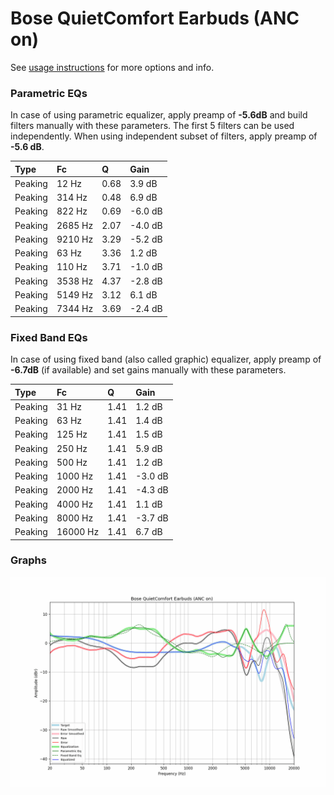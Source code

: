 # Bose QuietComfort Earbuds (ANC on)
See [usage instructions](https://github.com/jaakkopasanen/AutoEq#usage) for more options and info.

### Parametric EQs
In case of using parametric equalizer, apply preamp of **-5.6dB** and build filters manually
with these parameters. The first 5 filters can be used independently.
When using independent subset of filters, apply preamp of **-5.6 dB**.

| Type    | Fc      |    Q | Gain    |
|:--------|:--------|:-----|:--------|
| Peaking | 12 Hz   | 0.68 | 3.9 dB  |
| Peaking | 314 Hz  | 0.48 | 6.9 dB  |
| Peaking | 822 Hz  | 0.69 | -6.0 dB |
| Peaking | 2685 Hz | 2.07 | -4.0 dB |
| Peaking | 9210 Hz | 3.29 | -5.2 dB |
| Peaking | 63 Hz   | 3.36 | 1.2 dB  |
| Peaking | 110 Hz  | 3.71 | -1.0 dB |
| Peaking | 3538 Hz | 4.37 | -2.8 dB |
| Peaking | 5149 Hz | 3.12 | 6.1 dB  |
| Peaking | 7344 Hz | 3.69 | -2.4 dB |

### Fixed Band EQs
In case of using fixed band (also called graphic) equalizer, apply preamp of **-6.7dB**
(if available) and set gains manually with these parameters.

| Type    | Fc       |    Q | Gain    |
|:--------|:---------|:-----|:--------|
| Peaking | 31 Hz    | 1.41 | 1.2 dB  |
| Peaking | 63 Hz    | 1.41 | 1.4 dB  |
| Peaking | 125 Hz   | 1.41 | 1.5 dB  |
| Peaking | 250 Hz   | 1.41 | 5.9 dB  |
| Peaking | 500 Hz   | 1.41 | 1.2 dB  |
| Peaking | 1000 Hz  | 1.41 | -3.0 dB |
| Peaking | 2000 Hz  | 1.41 | -4.3 dB |
| Peaking | 4000 Hz  | 1.41 | 1.1 dB  |
| Peaking | 8000 Hz  | 1.41 | -3.7 dB |
| Peaking | 16000 Hz | 1.41 | 6.7 dB  |

### Graphs
![](./Bose%20QuietComfort%20Earbuds%20(ANC%20on).png)